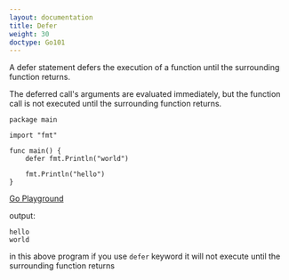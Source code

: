 ```yaml
---
layout: documentation
title: Defer
weight: 30
doctype: Go101
---
```


A defer statement defers the execution of a function until the surrounding function returns.

The deferred call's arguments are evaluated immediately, but the function call is not executed until the surrounding function returns.


```
package main

import "fmt"

func main() {
	defer fmt.Println("world")

	fmt.Println("hello")
}
```
[Go Playground](https://play.golang.org/p/GBzCn3hH39K)

output:

```
hello 
world 

```

in this above program if you use ``` defer ``` keyword it will not execute until the surrounding function returns 


